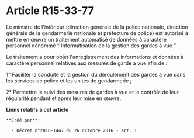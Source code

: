 # Article R15-33-77

Le ministre de l'intérieur (direction générale de la police nationale, direction générale de la gendarmerie nationale et
préfecture de police) est autorisé à mettre en œuvre un traitement automatisé de données à caractère personnel dénommé “
Informatisation de la gestion des gardes à vue ”. 

Le traitement a pour objet l'enregistrement des informations et données à caractère personnel relatives aux mesures de garde
à vue afin de : 

1° Faciliter la conduite et la gestion du déroulement des gardes à vue dans les services de police et les unités de
gendarmerie ; 

2° Permettre le suivi des mesures de gardes à vue et le contrôle de leur régularité pendant et après leur mise en œuvre.

**Liens relatifs à cet article**

	**Créé par**:

	  - Décret n°2016-1447 du 26 octobre 2016 - art. 1
